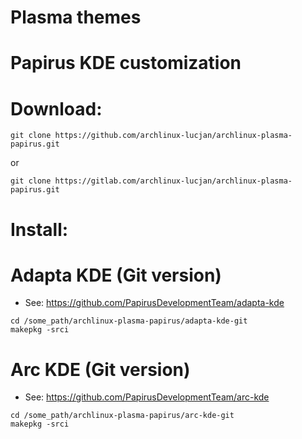 # Plasma themes 
# Papirus KDE customization

# Download:

```
git clone https://github.com/archlinux-lucjan/archlinux-plasma-papirus.git

```
or

```
git clone https://gitlab.com/archlinux-lucjan/archlinux-plasma-papirus.git

```

# Install:


# Adapta KDE (Git version)

* See: https://github.com/PapirusDevelopmentTeam/adapta-kde 

```
cd /some_path/archlinux-plasma-papirus/adapta-kde-git
makepkg -srci

```

# Arc KDE (Git version)

* See: https://github.com/PapirusDevelopmentTeam/arc-kde

```
cd /some_path/archlinux-plasma-papirus/arc-kde-git
makepkg -srci

```


